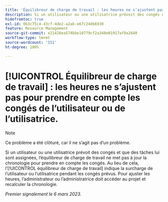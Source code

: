```yaml
---
title: 'Équilibreur de charge de travail : les heures ne s’ajustent pas pour prendre en compte les congés de l’utilisateur ou de l’utilisatrice.'
description: Si un utilisateur ou une utilisatrice prévoit des congés et que des tâches lui sont assignées, l’équilibreur de charge de travail ne met pas à jour le journal pour prendre en compte les congés. Au lieu de cela, l’équilibreur de charge de travail indique la surcharge de l’utilisateur ou l’utilisatrice pendant les congés prévus. Pour ajuster les heures, l’administrateur ou l’administratrice doit accéder au projet et recalculer la chronologie.
hidefromtoc: true
exl-id: 0b3c75c4-43cf-4de2-a2ab-e67c24db6930
feature: Resource Management
source-git-commit: e21428ea574bbe10779cf2a348e01917af0a2640
workflow-type: tm+mt
source-wordcount: '151'
ht-degree: 100%

---
```


# [!UICONTROL Équilibreur de charge de travail] : les heures ne s’ajustent pas pour prendre en compte les congés de l’utilisateur ou de l’utilisatrice.

>[!NOTE]
>
>Ce problème a été clôturé, car il ne s’agit pas d’un problème.

Si un utilisateur ou une utilisatrice prévoit des congés et que des tâches lui sont assignées, l’équilibreur de charge de travail ne met pas à jour la chronologie pour prendre en compte les congés. Au lieu de cela, l’[!UICONTROL équilibreur de charge de travail] indique la surcharge de l’utilisateur ou l’utilisatrice pendant les congés prévus. Pour ajuster les heures, l’administrateur ou l’administratrice doit accéder au projet et recalculer la chronologie.

_Premier signalement le 6 mars 2023._

